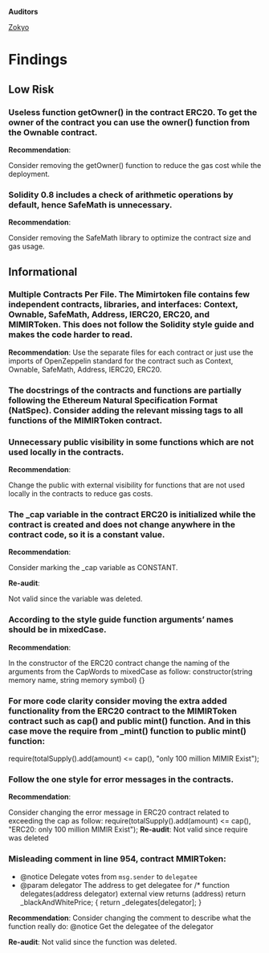 **Auditors**

[Zokyo](https://x.com/zokyo_io)

# Findings

## Low Risk

### Useless function getOwner() in the contract ERC20. To get the owner of the contract you can use the owner() function from the Ownable contract.

**Recommendation**:

Consider removing the getOwner() function to reduce the gas cost while the deployment.

### Solidity 0.8 includes a check of arithmetic operations by default, hence SafeMath is unnecessary.

**Recommendation**:

Consider removing the SafeMath library to optimize the contract size and gas usage.

## Informational

### Multiple Contracts Per File. The Mimirtoken file contains few independent contracts, libraries, and interfaces: Context, Ownable, SafeMath, Address, IERC20, ERC20, and MIMIRToken. This does not follow the Solidity style guide and makes the code harder to read.

**Recommendation**:
Use the separate files for each contract or just use the imports of OpenZeppelin standard for
the contract such as Context, Ownable, SafeMath, Address, IERC20, ERC20.

### The docstrings of the contracts and functions are partially following the Ethereum Natural Specification Format (NatSpec). Consider adding the relevant missing tags to all functions of the MIMIRToken contract.

### Unnecessary public visibility in some functions which are not used locally in the contracts.

**Recommendation**:

Change the public with external visibility for functions that are not used locally in the contracts
to reduce gas costs.

### The _cap variable in the contract ERC20 is initialized while the contract is created and does not change anywhere in the contract code, so it is a constant value.

**Recommendation**:

Consider marking the _cap variable as CONSTANT.

**Re-audit**:

Not valid since the variable was deleted.

### According to the style guide function arguments’ names should be in mixedCase.

**Recommendation**:

In the constructor of the ERC20 contract change the naming of the arguments from the
CapWords to mixedCase as follow:
constructor(string memory name, string memory symbol) {}

### For more code clarity consider moving the extra added functionality from the ERC20 contract to the MIMIRToken contract such as cap() and public mint() function. And in this case move the require from _mint() function to public mint() function:
require(totalSupply().add(amount) <= cap(), "only 100 million MIMIR Exist");

### Follow the one style for error messages in the contracts.

**Recommendation**:

Consider changing the error message in ERC20 contract related to exceeding the cap as
follow:
require(totalSupply().add(amount) <= cap(), "ERC20: only 100 million MIMIR Exist");
**Re-audit**:
Not valid since require was deleted


### Misleading comment in line 954, contract MMIRToken:
* @notice Delegate votes from `msg.sender` to `delegatee`
* @param delegator The address to get delegatee for
/*
function delegates(address delegator)
external
view
returns (address)
return _blackAndWhitePrice;
{
return _delegates[delegator];
}

**Recommendation**:
Consider changing the comment to describe what the function really do:
@notice Get the delegatee of the delegator

**Re-audit**:
Not valid since the function was deleted.
